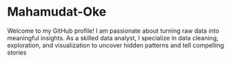 # Mahamudat-Oke
Welcome to my GitHub profile! 
I am passionate about turning raw data into meaningful insights.
As a skilled data analyst, I specialize in data cleaning, exploration, and visualization to uncover hidden patterns and tell compelling stories
